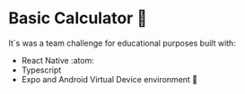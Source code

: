 # Basic Calculator :orange:
 It´s was a team challenge for educational purposes built with:
 
- React Native :atom:
- Typescript
- Expo and Android Virtual Device environment :iphone:
